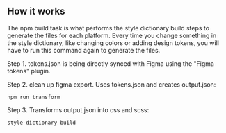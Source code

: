 ## How it works
The npm build task is what performs the style dictionary build steps to generate the files for each platform. Every time you change something in the style dictionary, like changing colors or adding design tokens, you will have to run this command again to generate the files.

Step 1.
tokens.json is being directly synced with Figma using the "Figma tokens" plugin.

Step 2. clean up figma export. Uses tokens.json and creates output.json:
```
npm run transform
```

Step 3. Transforms output.json into css and scss:
```
style-dictionary build
```
